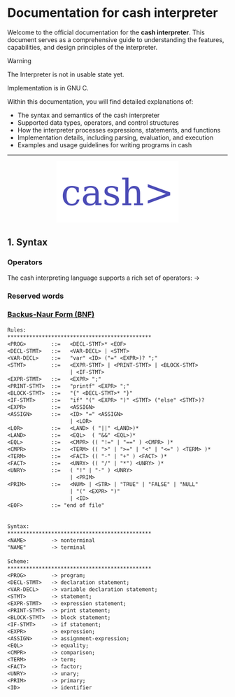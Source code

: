 # Documentation for cash interpreter
Welcome to the official documentation for the **cash interpreter**. This document serves as a comprehensive guide to understanding the features, capabilities, and design principles of the interpreter. 

> [!WARNING]
> The Interpreter is not in usable state yet.

Implementation is in GNU C.

Within this documentation, you will find detailed explanations of:

- The syntax and semantics of the cash interpreter
- Supported data types, operators, and control structures
- How the interpreter processes expressions, statements, and functions
- Implementation details, including parsing, evaluation, and execution
- Examples and usage guidelines for writing programs in cash

---
<p align="center">
  <img src="/misc/Logo.svg" />
</p>

## 1. Syntax

### Operators
The cash interpreting language supports a rich set of operators:
&rarr;


### Reserved words

### [Backus-Naur Form (BNF)](https://en.wikipedia.org/wiki/Backus%E2%80%93Naur_form)

```BNF
Rules:
**********************************************
<PROG>        ::=   <DECL-STMT>* <EOF>
<DECL-STMT>   ::=   <VAR-DECL> | <STMT>
<VAR-DECL>    ::=   "var" <ID> ("=" <EXPR>)? ";"
<STMT>        ::=   <EXPR-STMT> | <PRINT-STMT> | <BLOCK-STMT> 
                    | <IF-STMT>
<EXPR-STMT>   ::=   <EXPR> ";"
<PRINT-STMT>  ::=   "printf" <EXPR> ";"
<BLOCK-STMT>  ::=   "{" <DECL-STMT>* "}"
<IF-STMT>     ::=   "if" "(" <EXPR> ")" <STMT> ("else" <STMT>)?
<EXPR>        ::=   <ASSIGN>
<ASSIGN>      ::=   <ID> "=" <ASSIGN>
                    | <LOR>
<LOR>         ::=   <LAND> ( "||" <LAND>)*
<LAND>        ::=   <EQL>  ( "&&" <EQL>)*
<EQL>         ::=   <CMPR> (( "!=" | "==" ) <CMPR> )*
<CMPR>        ::=   <TERM> (( ">" | ">=" | "<" | "<=" ) <TERM> )*
<TERM>        ::=   <FACT> (( "-" | "+" ) <FACT> )*
<FACT>        ::=   <UNRY> (( "/" | "*") <UNRY> )*
<UNRY>        ::=   ( "!" | "-" ) <UNRY>
                    | <PRIM>
<PRIM>        ::=   <NUM> | <STR> | "TRUE" | "FALSE" | "NULL"
                    | "(" <EXPR> ")" 
                    | <ID>
<EOF>         ::= "end of file"


Syntax:
**********************************************
<NAME>        -> nonterminal
"NAME"        -> terminal

Scheme:
**********************************************
<PROG>        -> program;
<DECL-STMT>   -> declaration statement;
<VAR-DECL>    -> variable declaration statement;
<STMT>        -> statement;
<EXPR-STMT>   -> expression statement;
<PRINT-STMT>  -> print statement;
<BLOCK-STMT>  -> block statement;
<IF-STMT>     -> if statement;
<EXPR>        -> expression;
<ASSIGN>      -> assignment-expression;
<EQL>         -> equality;
<CMPR>        -> comparison;
<TERM>        -> term;
<FACT>        -> factor;
<UNRY>        -> unary;
<PRIM>        -> primary;
<ID>          -> identifier

``` 
